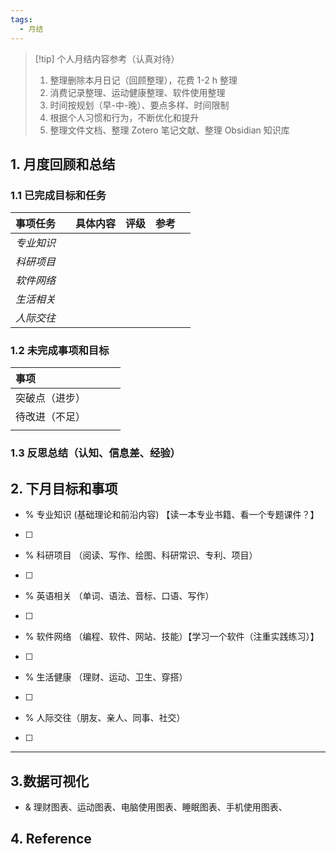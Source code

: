```yaml
---
tags:
  - 月结
---
```


> [!tip] 个人月结内容参考（认真对待）
> 1. 整理删除本月日记（回顾整理），花费 1-2 h 整理
> 2. 消费记录整理、运动健康整理、软件使用整理
> 3. 时间按规划（早-中-晚）、要点多样、时间限制 
> 4. 根据个人习惯和行为，不断优化和提升 
> 5. 整理文件文档、整理 Zotero 笔记文献、整理 Obsidian 知识库

## 1. 月度回顾和总结 
### 1.1 已完成目标和任务 

| 事项任务   |     | 具体内容 | 评级  | 参考  |     |
| :----- | :-- | :--- | --- | --- | --- |
| *专业知识* |     |      |     |     |     |
| *科研项目* |     |      |     |     |     |
| *软件网络* |     |      |     |     |     |
| *生活相关* |     |      |     |     |     |
| *人际交往* |     |      |     |     |     |
### 1.2 未完成事项和目标 

| 事项      |     |     |     |
| :------ | :-- | :-- | --- |
| 突破点（进步） |     |     |     |
| 待改进（不足） |     |     |     |
|         |     |     |     |
### 1.3 反思总结（认知、信息差、经验）


## 2. 下月目标和事项 
- % 专业知识 (基础理论和前沿内容) 【读一本专业书籍、看一个专题课件？】
- [ ] 

- % 科研项目 （阅读、写作、绘图、科研常识、专利、项目）
- [ ] 

- % 英语相关 （单词、语法、音标、口语、写作）
- [ ] 

- % 软件网络 （编程、软件、网站、技能）【学习一个软件（注重实践练习）】
- [ ] 

- % 生活健康 （理财、运动、卫生、穿搭）
- [ ] 

- % 人际交往（朋友、亲人、同事、社交）
- [ ] 

---

## 3.数据可视化
- & 理财图表、运动图表、电脑使用图表、睡眠图表、手机使用图表、





## 4. Reference

